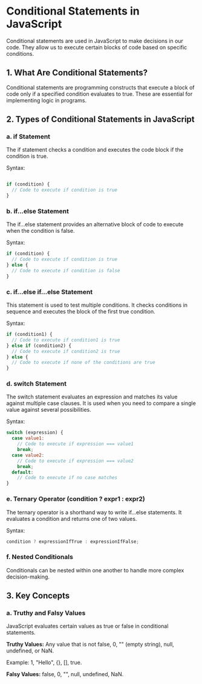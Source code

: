 # Conditional Statements in JavaScript

Conditional statements are used in JavaScript to make decisions in our code. They allow us to execute certain blocks of code based on specific conditions.

## 1. What Are Conditional Statements?

Conditional statements are programming constructs that execute a block of code only if a specified condition evaluates to true. These are essential for implementing logic in programs.

## 2. Types of Conditional Statements in JavaScript

### a. if Statement

The if statement checks a condition and executes the code block if the condition is true.

Syntax:

```javascript

if (condition) {
  // Code to execute if condition is true
}

```
### b. if...else Statement

The if...else statement provides an alternative block of code to execute when the condition is false.

Syntax:

```javascript
if (condition) {
  // Code to execute if condition is true
} else {
  // Code to execute if condition is false
}
```

### c. if...else if...else Statement

This statement is used to test multiple conditions. It checks conditions in sequence and executes the block of the first true condition.

Syntax:

```javascript
if (condition1) {
  // Code to execute if condition1 is true
} else if (condition2) {
  // Code to execute if condition2 is true
} else {
  // Code to execute if none of the conditions are true
}
```

### d. switch Statement

The switch statement evaluates an expression and matches its value against multiple case clauses. It is used when you need to compare a single value against several possibilities.

Syntax:

```javascript
switch (expression) {
  case value1:
    // Code to execute if expression === value1
    break;
  case value2:
    // Code to execute if expression === value2
    break;
  default:
    // Code to execute if no case matches
}
```

### e. Ternary Operator (condition ? expr1 : expr2)

The ternary operator is a shorthand way to write if...else statements. It evaluates a condition and returns one of two values.

Syntax:

```javascript
condition ? expressionIfTrue : expressionIfFalse;

```

### f. Nested Conditionals

Conditionals can be nested within one another to handle more complex decision-making.

## 3. Key Concepts

### a. Truthy and Falsy Values

JavaScript evaluates certain values as true or false in conditional statements.

**Truthy Values:** Any value that is not false, 0, "" (empty string), null, undefined, or NaN.

Example: 1, "Hello", {}, [], true.

**Falsy Values:** false, 0, "", null, undefined, NaN.
